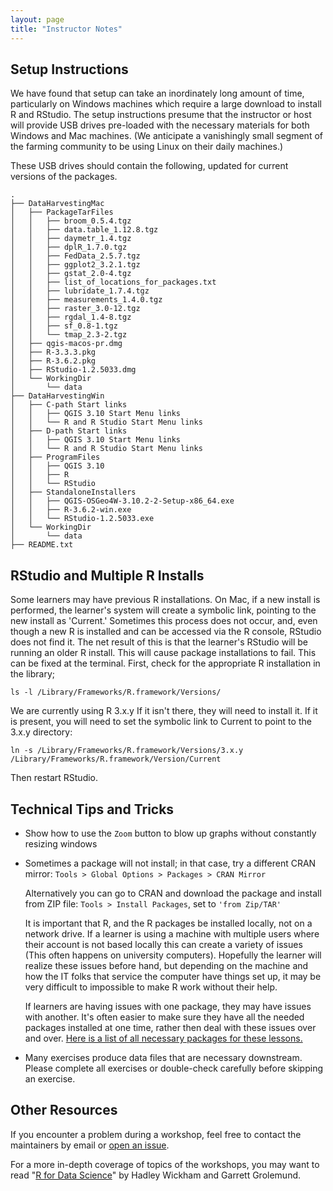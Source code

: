 ```yaml
---
layout: page
title: "Instructor Notes"
---
```


## Setup Instructions

We have found that setup can take an inordinately long amount of time, particularly on Windows machines which require a large download to install R and RStudio.  The setup instructions presume that the instructor or host will provide USB drives pre-loaded with the necessary materials for both Windows and Mac machines.  (We anticipate a vanishingly small segment of the farming community to be using Linux on their daily machines.)

These USB drives should contain the following, updated for current versions of the packages.

```
.
├── DataHarvestingMac
│   ├── PackageTarFiles
│   │   ├── broom_0.5.4.tgz
│   │   ├── data.table_1.12.8.tgz
│   │   ├── daymetr_1.4.tgz
│   │   ├── dplR_1.7.0.tgz
│   │   ├── FedData_2.5.7.tgz
│   │   ├── ggplot2_3.2.1.tgz
│   │   ├── gstat_2.0-4.tgz
│   │   ├── list_of_locations_for_packages.txt
│   │   ├── lubridate_1.7.4.tgz
│   │   ├── measurements_1.4.0.tgz
│   │   ├── raster_3.0-12.tgz
│   │   ├── rgdal_1.4-8.tgz
│   │   ├── sf_0.8-1.tgz
│   │   └── tmap_2.3-2.tgz
│   ├── qgis-macos-pr.dmg
│   ├── R-3.3.3.pkg
│   ├── R-3.6.2.pkg
│   ├── RStudio-1.2.5033.dmg
│   └── WorkingDir
│       └── data
├── DataHarvestingWin
│   ├── C-path Start links
│   │   ├── QGIS 3.10 Start Menu links
│   │   └── R and R Studio Start Menu links
│   ├── D-path Start links
│   │   ├── QGIS 3.10 Start Menu links
│   │   └── R and R Studio Start Menu links
│   ├── ProgramFiles
│   │   ├── QGIS 3.10
│   │   ├── R
│   │   └── RStudio
│   ├── StandaloneInstallers
│   │   ├── QGIS-OSGeo4W-3.10.2-2-Setup-x86_64.exe
│   │   ├── R-3.6.2-win.exe
│   │   └── RStudio-1.2.5033.exe
│   └── WorkingDir
│       └── data
├── README.txt
```

<!-- TODO make a script for this and a GitHub repo -->

## RStudio and Multiple R Installs

Some learners may have previous R installations. On Mac, if a new install is
performed, the learner's system will create a symbolic link, pointing to the new
install as 'Current.' Sometimes this process does not occur, and, even though a
new R is installed and can be accessed via the R console, RStudio does not find
it. The net result of this is that the learner's RStudio will be running an
older R install. This will cause package installations to fail. This can be
fixed at the terminal. First, check for the appropriate R installation in the
library;

```
ls -l /Library/Frameworks/R.framework/Versions/
```

We are currently using R 3.x.y If it isn't there, they will need to install it.
If it is present, you will need to set the symbolic link to Current to point to
the 3.x.y directory:

```
ln -s /Library/Frameworks/R.framework/Versions/3.x.y /Library/Frameworks/R.framework/Version/Current
```

Then restart RStudio.


## Technical Tips and Tricks

- Show how to use the `Zoom` button to blow up graphs without constantly resizing
windows

- Sometimes a package will not install; in that case, try a different CRAN mirror: `Tools > Global Options > Packages > CRAN Mirror`

    Alternatively you can go to CRAN and download the package and install from ZIP file: `Tools > Install Packages`, set to `'from Zip/TAR'`

    It is important that R, and the R packages be installed locally, not on a network drive. If a learner is using a machine with multiple users where their account is not based locally this can create a variety of issues (This often happens on university computers). Hopefully the learner will realize these issues before hand, but depending on the machine and how the IT folks that service the computer have things set up, it may be very difficult to impossible to make R work without their help.

    If learners are having issues with one package, they may have issues with another. It's often easier to make sure they have all the needed packages installed at one time, rather then deal with these issues over and over. [Here is a list of all necessary packages for these lessons.](https://github.com/datacarpentry/R-ecology-lesson/blob/master/needed_packages.R)

- Many exercises produce data files that are necessary downstream.  Please complete all exercises or double-check carefully before skipping an exercise.


## Other Resources

If you encounter a problem during a workshop, feel free to contact the
maintainers by email or [open an
issue](https://github.com/datacarpentry/r-socialsci/issues/new).

For a more in-depth coverage of topics of the workshops, you may want to read "[R for Data Science](http://r4ds.had.co.nz/)" by Hadley Wickham and Garrett Grolemund.
